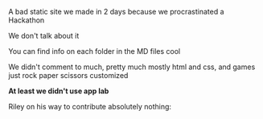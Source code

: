 A bad static site we made in 2 days because we procrastinated a Hackathon

We don't talk about it

You can find info on each folder in the MD files cool

We didn't comment to much, pretty much mostly html and css, and games just rock paper scissors customized
 
**At least we didn't use app lab**

Riley on his way to contribute absolutely nothing:
